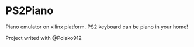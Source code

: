 # PS2Piano

Piano emulator on xilinx platform. PS2 keyboard can be piano in your home!

Project writed with @Polako912

